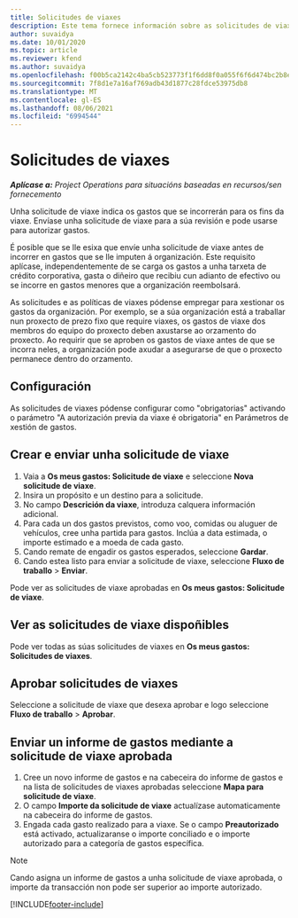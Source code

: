 ```yaml
---
title: Solicitudes de viaxes
description: Este tema fornece información sobre as solicitudes de viaxes.
author: suvaidya
ms.date: 10/01/2020
ms.topic: article
ms.reviewer: kfend
ms.author: suvaidya
ms.openlocfilehash: f00b5ca2142c4ba5cb523773f1f6dd8f0a055f6f6d474bc2b8e5f775ca0fc739
ms.sourcegitcommit: 7f8d1e7a16af769adb43d1877c28fdce53975db8
ms.translationtype: MT
ms.contentlocale: gl-ES
ms.lasthandoff: 08/06/2021
ms.locfileid: "6994544"
---
```

# <a name="travel-requisitions"></a>Solicitudes de viaxes

_**Aplícase a:** Project Operations para situacións baseadas en recursos/sen fornecemento_

Unha solicitude de viaxe indica os gastos que se incorrerán para os fins da viaxe. Envíase unha solicitude de viaxe para a súa revisión e pode usarse para autorizar gastos.

É posible que se lle esixa que envíe unha solicitude de viaxe antes de incorrer en gastos que se lle imputen á organización. Este requisito aplícase, independentemente de se carga os gastos a unha tarxeta de crédito corporativa, gasta o diñeiro que recibiu cun adianto de efectivo ou se incorre en gastos menores que a organización reembolsará.

As solicitudes e as políticas de viaxes pódense empregar para xestionar os gastos da organización. Por exemplo, se a súa organización está a traballar nun proxecto de prezo fixo que require viaxes, os gastos de viaxe dos membros do equipo do proxecto deben axustarse ao orzamento do proxecto. Ao requirir que se aproben os gastos de viaxe antes de que se incorra neles, a organización pode axudar a asegurarse de que o proxecto permanece dentro do orzamento.

## <a name="configuration"></a>Configuración 

As solicitudes de viaxes pódense configurar como "obrigatorias" activando o parámetro "A autorización previa da viaxe é obrigatoria" en Parámetros de xestión de gastos. 

## <a name="create-and-submit-a-travel-requisition"></a>Crear e enviar unha solicitude de viaxe

1. Vaia a **Os meus gastos: Solicitude de viaxe** e seleccione **Nova solicitude de viaxe**.
2. Insira un propósito e un destino para a solicitude.
3. No campo **Descrición da viaxe**, introduza calquera información adicional. 
4. Para cada un dos gastos previstos, como voo, comidas ou aluguer de vehículos, cree unha partida para gastos. Inclúa a data estimada, o importe estimado e a moeda de cada gasto. 
5. Cando remate de engadir os gastos esperados, seleccione **Gardar**.
6. Cando estea listo para enviar a solicitude de viaxe, seleccione **Fluxo de traballo** > **Enviar**.

Pode ver as solicitudes de viaxe aprobadas en **Os meus gastos: Solicitude de viaxe**. 

## <a name="view-available-travel-requisitions"></a>Ver as solicitudes de viaxe dispoñibles

Pode ver todas as súas solicitudes de viaxes en **Os meus gastos: Solicitudes de viaxes**.

## <a name="approve-travel-requisitions"></a>Aprobar solicitudes de viaxes

Seleccione a solicitude de viaxe que desexa aprobar e logo seleccione **Fluxo de traballo** > **Aprobar**.  

## <a name="submit-an-expense-report-using-your-approved-travel-requisition"></a>Enviar un informe de gastos mediante a solicitude de viaxe aprobada

1. Cree un novo informe de gastos e na cabeceira do informe de gastos e na lista de solicitudes de viaxes aprobadas seleccione **Mapa para solicitude de viaxe**.
2. O campo **Importe da solicitude de viaxe** actualízase automaticamente na cabeceira do informe de gastos.
3. Engada cada gasto realizado para a viaxe. Se o campo **Preautorizado** está activado, actualizaranse o importe conciliado e o importe autorizado para a categoría de gastos específica.

> [!NOTE]
> Cando asigna un informe de gastos a unha solicitude de viaxe aprobada, o importe da transacción non pode ser superior ao importe autorizado. 


[!INCLUDE[footer-include](../includes/footer-banner.md)]